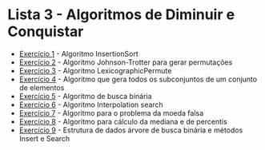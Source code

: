 # Lista 3 - Algoritmos de **Diminuir e Conquistar**

* [Exercício 1](https://github.com/marcuslamounier/PPGCC-PCC104/blob/main/lista3/insertionSort.cpp) - Algoritmo InsertionSort
* [Exercício 2](https://github.com/marcuslamounier/PPGCC-PCC104/blob/main/lista3/johnsonTrotter.cpp) - Algoritmo Johnson-Trotter para gerar permutações
* [Exercício 3](https://github.com/marcuslamounier/PPGCC-PCC104/blob/main/lista3/lexicographicPermute.cpp) - Algoritmo LexicographicPermute
* [Exercício 4](https://github.com/marcuslamounier/PPGCC-PCC104/blob/main/lista3/subset.cpp) - Algoritmo que gera todos os subconjuntos de um conjunto de elementos
* [Exercício 5](https://github.com/marcuslamounier/PPGCC-PCC104/blob/main/lista3/binarySearch.cpp) - Algoritmo de busca binária
* [Exercício 6](https://github.com/marcuslamounier/PPGCC-PCC104/blob/main/lista3/interpolationSearch.cpp) - Algoritmo Interpolation search
* [Exercício 7](https://github.com/marcuslamounier/PPGCC-PCC104/blob/main/lista3/fakeCoin.cpp) - Algoritmo para o problema da moeda falsa
* [Exercício 8](https://github.com/marcuslamounier/PPGCC-PCC104/blob/main/lista3/percentile.cpp) - Algoritmo para cálculo da mediana e de percentis
* [Exercício 9](https://github.com/marcuslamounier/PPGCC-PCC104/blob/main/lista3/binarySearchTree.cpp) - Estrutura de dados árvore de busca binária e métodos Insert e Search